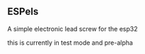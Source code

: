 ## ESPels

A simple electronic lead screw for the esp32

this is currently in test mode and pre-alpha


